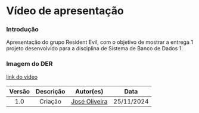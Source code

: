 # Vídeo de apresentação

### Introdução
Apresentação do grupo Resident Evil, com o objetivo de mostrar a entrega 1 projeto desenvolvido para a disciplina de Sistema de Banco de Dados 1.

### Imagem do DER
[link do video](https://youtu.be/IWrda75JfT8)


 | Versão |     Descrição      |                     Autor(es)                     |    Data    |
| :----: | :----------------: | :-----------------------------------------------: | :--------: |
|  1.0   | Criação | [José Oliveira](https://github.com/Jose1277) | 25/11/2024 |
